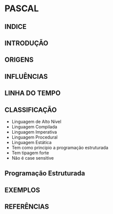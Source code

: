 # PASCAL

## INDICE

## INTRODUÇÃO

## ORIGENS

## INFLUÊNCIAS

## LINHA DO TEMPO

## CLASSIFICAÇÃO
* Linguagem de Alto Nível
* Linguagem Compilada
* Linguagem Imperativa
* Linguagem Procedural
* Linguagem Estática
* Tem como principio a programação estruturada
* Tem tipagem forte
* Não é case sensitive

## Programação Estruturada

## EXEMPLOS

## REFERÊNCIAS

